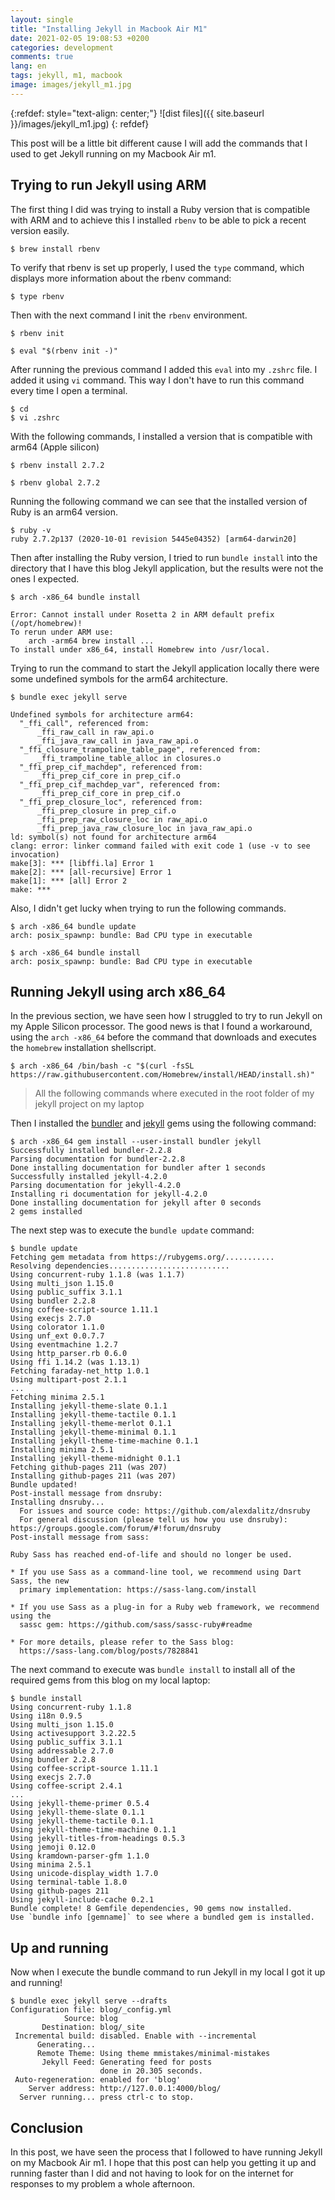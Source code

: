```yaml
---
layout: single
title: "Installing Jekyll in Macbook Air M1"
date: 2021-02-05 19:08:53 +0200
categories: development
comments: true
lang: en
tags: jekyll, m1, macbook
image: images/jekyll_m1.jpg
---
```


{:refdef: style="text-align: center;"}
![dist files]({{ site.baseurl }}/images/jekyll_m1.jpg)
{: refdef}

This post will be a little bit different cause I will add the commands that I used to get Jekyll running on my Macbook Air m1.

## Trying to run Jekyll using ARM
 

The first thing I did was trying to install a Ruby version that is compatible with ARM and to achieve this I installed `rbenv` to be able to pick a recent version easily.

```console
$ brew install rbenv
```

To verify that rbenv is set up properly, I used the `type` command, which displays more information about the rbenv command:

```console
$ type rbenv
```

Then with the next command I init the `rbenv` environment.

```console
$ rbenv init
```

```console
$ eval "$(rbenv init -)"
```

After running the previous command I added this `eval` into my `.zshrc` file. I added it using `vi` command. This way I don't have to run this command every time I open a terminal.

```console
$ cd 
$ vi .zshrc   
```

With the following commands, I installed a version that is compatible with arm64 (Apple silicon)

```console
$ rbenv install 2.7.2
```

```console
$ rbenv global 2.7.2
```

Running the following command we can see that the installed version of Ruby is an arm64 version. 

```console
$ ruby -v
ruby 2.7.2p137 (2020-10-01 revision 5445e04352) [arm64-darwin20]
```

Then after installing the Ruby version, I tried to run `bundle install` into the directory that I have this blog Jekyll application, but the results were not the ones I expected.  

```console
$ arch -x86_64 bundle install

Error: Cannot install under Rosetta 2 in ARM default prefix (/opt/homebrew)!
To rerun under ARM use:
    arch -arm64 brew install ...
To install under x86_64, install Homebrew into /usr/local.
```

Trying to run the command to start the Jekyll application locally there were some undefined symbols for the arm64 architecture. 

```console
$ bundle exec jekyll serve

Undefined symbols for architecture arm64:
  "_ffi_call", referenced from:
      _ffi_raw_call in raw_api.o
      _ffi_java_raw_call in java_raw_api.o
  "_ffi_closure_trampoline_table_page", referenced from:
      _ffi_trampoline_table_alloc in closures.o
  "_ffi_prep_cif_machdep", referenced from:
      _ffi_prep_cif_core in prep_cif.o
  "_ffi_prep_cif_machdep_var", referenced from:
      _ffi_prep_cif_core in prep_cif.o
  "_ffi_prep_closure_loc", referenced from:
      _ffi_prep_closure in prep_cif.o
      _ffi_prep_raw_closure_loc in raw_api.o
      _ffi_prep_java_raw_closure_loc in java_raw_api.o
ld: symbol(s) not found for architecture arm64
clang: error: linker command failed with exit code 1 (use -v to see invocation)
make[3]: *** [libffi.la] Error 1
make[2]: *** [all-recursive] Error 1
make[1]: *** [all] Error 2
make: ***
```

Also, I didn't get lucky when trying to run the following commands.

```console
$ arch -x86_64 bundle update
arch: posix_spawnp: bundle: Bad CPU type in executable
```

```console
$ arch -x86_64 bundle install
arch: posix_spawnp: bundle: Bad CPU type in executable
```

## Running Jekyll using arch x86_64

In the previous section, we have seen how I struggled to try to run Jekyll on my Apple Silicon processor. The good news is that I found a workaround, using the `arch -x86_64` before the command that downloads and executes the `homebrew` installation shellscript.   

```console
$ arch -x86_64 /bin/bash -c "$(curl -fsSL https://raw.githubusercontent.com/Homebrew/install/HEAD/install.sh)"
```
> All the following commands where executed in the root folder of my jekyll project on my laptop

Then I installed the <a href="https://rubygems.org/gems/bundler">bundler</a> and <a href="https://rubygems.org/gems/jekyll">jekyll</a> gems using the following command:

```console
$ arch -x86_64 gem install --user-install bundler jekyll
Successfully installed bundler-2.2.8
Parsing documentation for bundler-2.2.8
Done installing documentation for bundler after 1 seconds
Successfully installed jekyll-4.2.0
Parsing documentation for jekyll-4.2.0
Installing ri documentation for jekyll-4.2.0
Done installing documentation for jekyll after 0 seconds
2 gems installed
```
The next step was to execute the `bundle update` command:
```console
$ bundle update
Fetching gem metadata from https://rubygems.org/...........
Resolving dependencies...........................
Using concurrent-ruby 1.1.8 (was 1.1.7)
Using multi_json 1.15.0
Using public_suffix 3.1.1
Using bundler 2.2.8
Using coffee-script-source 1.11.1
Using execjs 2.7.0
Using colorator 1.1.0
Using unf_ext 0.0.7.7
Using eventmachine 1.2.7
Using http_parser.rb 0.6.0
Using ffi 1.14.2 (was 1.13.1)
Fetching faraday-net_http 1.0.1
Using multipart-post 2.1.1
...
Fetching minima 2.5.1
Installing jekyll-theme-slate 0.1.1
Installing jekyll-theme-tactile 0.1.1
Installing jekyll-theme-merlot 0.1.1
Installing jekyll-theme-minimal 0.1.1
Installing jekyll-theme-time-machine 0.1.1
Installing minima 2.5.1
Installing jekyll-theme-midnight 0.1.1
Fetching github-pages 211 (was 207)
Installing github-pages 211 (was 207)
Bundle updated!
Post-install message from dnsruby:
Installing dnsruby...
  For issues and source code: https://github.com/alexdalitz/dnsruby
  For general discussion (please tell us how you use dnsruby): https://groups.google.com/forum/#!forum/dnsruby
Post-install message from sass:

Ruby Sass has reached end-of-life and should no longer be used.

* If you use Sass as a command-line tool, we recommend using Dart Sass, the new
  primary implementation: https://sass-lang.com/install

* If you use Sass as a plug-in for a Ruby web framework, we recommend using the
  sassc gem: https://github.com/sass/sassc-ruby#readme

* For more details, please refer to the Sass blog:
  https://sass-lang.com/blog/posts/7828841
```

The next command to execute was `bundle install` to install all of the required gems from this blog on my local laptop:

```console
$ bundle install
Using concurrent-ruby 1.1.8
Using i18n 0.9.5
Using multi_json 1.15.0
Using activesupport 3.2.22.5
Using public_suffix 3.1.1
Using addressable 2.7.0
Using bundler 2.2.8
Using coffee-script-source 1.11.1
Using execjs 2.7.0
Using coffee-script 2.4.1
...
Using jekyll-theme-primer 0.5.4
Using jekyll-theme-slate 0.1.1
Using jekyll-theme-tactile 0.1.1
Using jekyll-theme-time-machine 0.1.1
Using jekyll-titles-from-headings 0.5.3
Using jemoji 0.12.0
Using kramdown-parser-gfm 1.1.0
Using minima 2.5.1
Using unicode-display_width 1.7.0
Using terminal-table 1.8.0
Using github-pages 211
Using jekyll-include-cache 0.2.1
Bundle complete! 8 Gemfile dependencies, 90 gems now installed.
Use `bundle info [gemname]` to see where a bundled gem is installed.
```

## Up and running

Now when I execute the bundle command to run Jekyll in my local I got it up and running!

```console
$ bundle exec jekyll serve --drafts
Configuration file: blog/_config.yml
            Source: blog
       Destination: blog/_site
 Incremental build: disabled. Enable with --incremental
      Generating... 
      Remote Theme: Using theme mmistakes/minimal-mistakes
       Jekyll Feed: Generating feed for posts
                    done in 20.305 seconds.
 Auto-regeneration: enabled for 'blog'
    Server address: http://127.0.0.1:4000/blog/
  Server running... press ctrl-c to stop.
```

## Conclusion

In this post, we have seen the process that I followed to have running Jekyll on my Macbook Air m1. I hope that this post can help you getting it up and running faster than I did and not having to look for on the internet for responses to my problem a whole afternoon. 